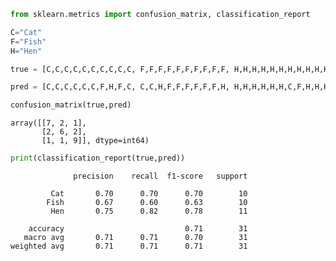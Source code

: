 ```python
from sklearn.metrics import confusion_matrix, classification_report 
```


```python
C="Cat"
F="Fish"
H="Hen"
```


```python
true = [C,C,C,C,C,C,C,C,C,C, F,F,F,F,F,F,F,F,F,F, H,H,H,H,H,H,H,H,H,H,H]

pred = [C,C,C,C,C,C,F,H,F,C, C,C,H,F,F,F,F,F,F,H, H,H,H,H,H,H,C,F,H,H,H]
```


```python
confusion_matrix(true,pred)
```




    array([[7, 2, 1],
           [2, 6, 2],
           [1, 1, 9]], dtype=int64)




```python
print(classification_report(true,pred))
```

                  precision    recall  f1-score   support
    
             Cat       0.70      0.70      0.70        10
            Fish       0.67      0.60      0.63        10
             Hen       0.75      0.82      0.78        11
    
        accuracy                           0.71        31
       macro avg       0.71      0.71      0.70        31
    weighted avg       0.71      0.71      0.71        31
    



```python

```
